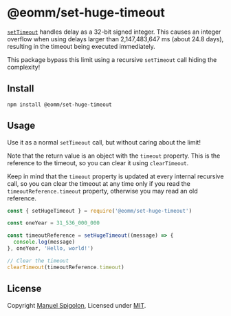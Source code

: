 # @eomm/set-huge-timeout

[`setTimeout`](https://devdocs.io/dom/settimeout#reasons_for_delays_longer_than_specified) handles
delay as a 32-bit signed integer. This causes an integer overflow when using delays larger
than 2,147,483,647 ms (about 24.8 days), resulting in the timeout being executed immediately.

This package bypass this limit using a recursive `setTimeout` call hiding the complexity!

## Install

```
npm install @eomm/set-huge-timeout
```

## Usage

Use it as a normal `setTimeout` call, but without caring about the limit!

Note that the return value is an object with the `timeout` property.
This is the reference to the timeout, so you can clear it using `clearTimeout`.

Keep in mind that the `timeout` property is updated at every internal recursive call, so you can
clear the timeout at any time only if you read the `timeoutReference.timeout` property, otherwise
you may read an old reference.

```js
const { setHugeTimeout } = require('@eomm/set-huge-timeout')

const oneYear = 31_536_000_000

const timeoutReference = setHugeTimeout((message) => {
  console.log(message)
}, oneYear, 'Hello, world!')

// Clear the timeout
clearTimeout(timeoutReference.timeout)
```


## License

Copyright [Manuel Spigolon](https://github.com/Eomm), Licensed under [MIT](./LICENSE).
